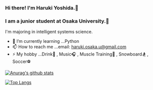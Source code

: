 ### Hi there! I'm Haruki Yoshida.👋

### I am a junior student at Osaka University.🏫 
I'm majoring in intelligent systems science.

- 🌱 I’m currently learning ...Python
- 📫 How to reach me ...email: haruki.osaka.u@gmail.com
- ⚡ My hobby ...Drink🍺 , Music🎧 , Muscle Training💪 , Snowboard🏂 , Soccer⚽   
  
[![Anurag's github stats](https://github-readme-stats.vercel.app/api?username=yoshiyoshiharu&count_private=true)](https://github.com/anuraghazra/github-readme-stats)


[![Top Langs](https://github-readme-stats.vercel.app/api/top-langs/?username=yoshiyoshiharu&layout=compact&count_private=true)](https://github.com/anuraghazra/github-readme-stats)
